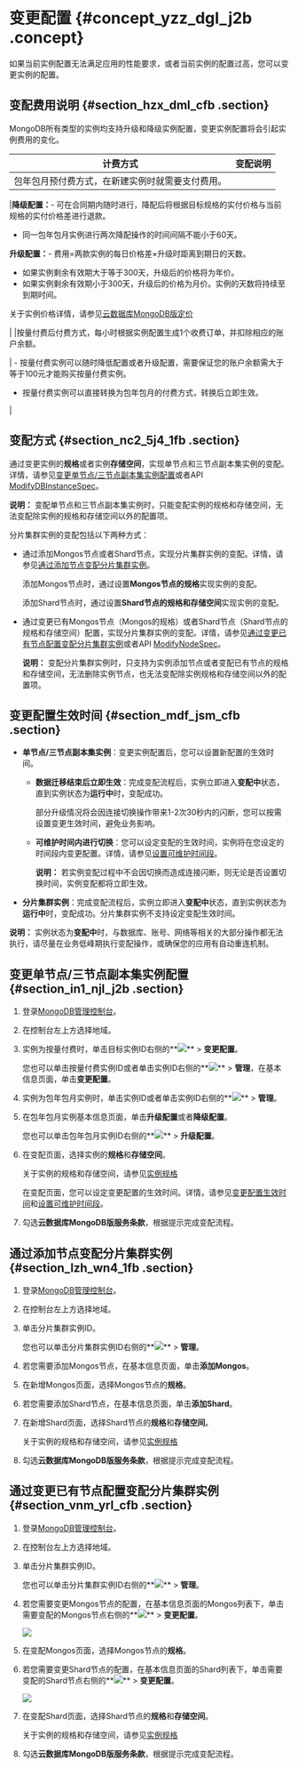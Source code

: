 # 变更配置 {#concept_yzz_dgl_j2b .concept}

如果当前实例配置无法满足应用的性能要求，或者当前实例的配置过高，您可以变更实例的配置。

## 变配费用说明 {#section_hzx_dml_cfb .section}

MongoDB所有类型的实例均支持升级和降级实例配置，变更实例配置将会引起实例费用的变化。

|计费方式|变配说明|
|----|----|
|包年包月预付费方式，在新建实例时就需要支付费用。

|**降级配置：**-   可在合同期内随时进行，降配后将根据目标规格的实付价格与当前规格的实付价格差进行退款。
-   同一包年包月实例进行两次降配操作的时间间隔不能小于60天。

**升级配置：**-   费用=两款实例的每日价格差×升级时距离到期日的天数。
-   如果实例剩余有效期大于等于300天，升级后的价格将为年价。
-   如果实例剩余有效期小于300天，升级后的价格为月价。实例的天数将持续至到期时间。

关于实例价格详情，请参见[云数据库MongoDB版定价](https://www.alibabacloud.com/zh/product/apsaradb-for-mongodb/pricing?spm=a2796.136239.1184330.1.175d63c5yNmQsT)

|
|按量付费后付费方式，每小时根据实例配置生成1个收费订单，并扣除相应的账户余额。

| -   按量付费实例可以随时降低配置或者升级配置，需要保证您的账户余额需大于等于100元才能购买按量付费实例。
-   按量付费实例可以直接转换为包年包月的付费方式，转换后立即生效。

 |

## 变配方式 {#section_nc2_5j4_1fb .section}

通过变更实例的**规格**或者实例**存储空间**，实现单节点和三节点副本集实例的变配。详情，请参见[变更单节点/三节点副本集实例配置](#section_in1_njl_j2b)或者API [ModifyDBInstanceSpec](../../../../intl.zh-CN/API参考/API参考/生命周期管理/ModifyDBInstanceSpec.md#)。

**说明：** 变配单节点和三节点副本集实例时，只能变配实例的规格和存储空间，无法变配除实例的规格和存储空间以外的配置项。

分片集群实例的变配包括以下两种方式：

-   通过添加Mongos节点或者Shard节点，实现分片集群实例的变配。详情，请参见[通过添加节点变配分片集群实例](#section_lzh_wn4_1fb)。

    添加Mongos节点时，通过设置**Mongos节点的规格**实现实例的变配。

    添加Shard节点时，通过设置**Shard节点的规格和存储空间**实现实例的变配。

-   通过变更已有Mongos节点（Mongos的规格）或者Shard节点（Shard节点的规格和存储空间）配置，实现分片集群实例的变配。详情，请参见[通过变更已有节点配置变配分片集群实例](#section_vnm_yrl_cfb)或者API [ModifyNodeSpec](../../../../intl.zh-CN/API参考/API参考/生命周期管理/ModifyNodeSpec.md#)。

    **说明：** 变配分片集群实例时，只支持为实例添加节点或者变配已有节点的规格和存储空间，无法删除实例节点，也无法变配除实例规格和存储空间以外的配置项。


## 变更配置生效时间 {#section_mdf_jsm_cfb .section}

-   **单节点/三节点副本集实例**：变更实例配置后，您可以设置新配置的生效时间。
    -   **数据迁移结束后立即生效**：完成变配流程后，实例立即进入**变配中**状态，直到实例状态为**运行中**时，变配成功。

        部分升级情况将会因连接切换操作带来1-2次30秒内的闪断，您可以按需设置变更生效时间，避免业务影响。

    -   **可维护时间内进行切换**：您可以设定变配的生效时间，实例将在您设定的时间段内变更配置。详情，请参见[设置可维护时间段](intl.zh-CN/用户指南/管理实例/设置可维护时间段.md#)。

        **说明：** 若实例变配过程中不会因切换而造成连接闪断，则无论是否设置切换时间，实例变配都将立即生效。

-   **分片集群实例**：完成变配流程后，实例立即进入**变配中**状态，直到实例状态为**运行中**时，变配成功。分片集群实例不支持设定变配生效时间。

**说明：** 实例状态为**变配中**时，与数据库、账号、网络等相关的大部分操作都无法执行，请尽量在业务低峰期执行变配操作，或确保您的应用有自动重连机制。

## 变更单节点/三节点副本集实例配置 {#section_in1_njl_j2b .section}

1.  登录[MongoDB管理控制台](https://mongodb.console.aliyun.com/)。
2.  在控制台左上方选择地域。
3.  实例为按量付费时，单击目标实例ID右侧的**![](http://static-aliyun-doc.oss-cn-hangzhou.aliyuncs.com/assets/img/6706/153665719611678_zh-CN.png)** \> **变更配置**。

    您也可以单击按量付费实例ID或者单击实例ID右侧的**![](http://static-aliyun-doc.oss-cn-hangzhou.aliyuncs.com/assets/img/6706/153665719611678_zh-CN.png)** \> **管理**，在基本信息页面，单击**变更配置**。

4.  实例为包年包月实例时，单击实例ID或者单击实例ID右侧的**![](http://static-aliyun-doc.oss-cn-hangzhou.aliyuncs.com/assets/img/6706/153665719611678_zh-CN.png)** \> **管理**。
5.  在包年包月实例基本信息页面，单击**升级配置**或者**降级配置**。

    您也可以单击包年包月实例ID右侧的**![](http://static-aliyun-doc.oss-cn-hangzhou.aliyuncs.com/assets/img/6706/153665719611678_zh-CN.png)** \> **升级配置**。

6.  在变配页面，选择实例的**规格**和**存储空间**。

    关于实例的规格和存储空间，请参见[实例规格](../../../../intl.zh-CN/产品简介/实例规格.md#)

    在变配页面，您可以设定变更配置的生效时间。详情，请参见[变更配置生效时间](#section_mdf_jsm_cfb)和[设置可维护时间段](intl.zh-CN/用户指南/管理实例/设置可维护时间段.md#)。

7.  勾选**云数据库MongoDB版服务条款**，根据提示完成变配流程。

## 通过添加节点变配分片集群实例 {#section_lzh_wn4_1fb .section}

1.  登录[MongoDB管理控制台](https://mongodb.console.aliyun.com/)。
2.  在控制台左上方选择地域。
3.  单击分片集群实例ID。

    您也可以单击分片集群实例ID右侧的**![](http://static-aliyun-doc.oss-cn-hangzhou.aliyuncs.com/assets/img/6706/153665719611678_zh-CN.png)** \> **管理**。

4.  若您需要添加Mongos节点，在基本信息页面，单击**添加Mongos**。
5.  在新增Mongos页面，选择Mongos节点的**规格**。
6.  若您需要添加Shard节点，在基本信息页面，单击**添加Shard**。
7.  在新增Shard页面，选择Shard节点的**规格**和**存储空间**。

    关于实例的规格和存储空间，请参见[实例规格](../../../../intl.zh-CN/产品简介/实例规格.md#)

8.  勾选**云数据库MongoDB版服务条款**，根据提示完成变配流程。

## 通过变更已有节点配置变配分片集群实例 {#section_vnm_yrl_cfb .section}

1.  登录[MongoDB管理控制台](https://mongodb.console.aliyun.com/)。
2.  在控制台左上方选择地域。
3.  单击分片集群实例ID。

    您也可以单击分片集群实例ID右侧的**![](http://static-aliyun-doc.oss-cn-hangzhou.aliyuncs.com/assets/img/6706/153665719611678_zh-CN.png)** \> **管理**。

4.  若您需要变更Mongos节点的配置，在基本信息页面的Mongos列表下，单击需要变配的Mongos节点右侧的**![](http://static-aliyun-doc.oss-cn-hangzhou.aliyuncs.com/assets/img/6706/153665719611678_zh-CN.png)** \> **变更配置**。

    ![](http://static-aliyun-doc.oss-cn-hangzhou.aliyuncs.com/assets/img/6706/153665719711679_zh-CN.png)

5.  在变配Mongos页面，选择Mongos节点的**规格**。
6.  若您需要变更Shard节点的配置，在基本信息页面的Shard列表下，单击需要变配的Shard节点右侧的**![](http://static-aliyun-doc.oss-cn-hangzhou.aliyuncs.com/assets/img/6706/153665719611678_zh-CN.png)** \> **变更配置**。

    ![](http://static-aliyun-doc.oss-cn-hangzhou.aliyuncs.com/assets/img/6706/153665719711680_zh-CN.png)

7.  在变配Shard页面，选择Shard节点的**规格**和**存储空间**。

    关于实例的规格和存储空间，请参见[实例规格](../../../../intl.zh-CN/产品简介/实例规格.md#)

8.  勾选**云数据库MongoDB版服务条款**，根据提示完成变配流程。

